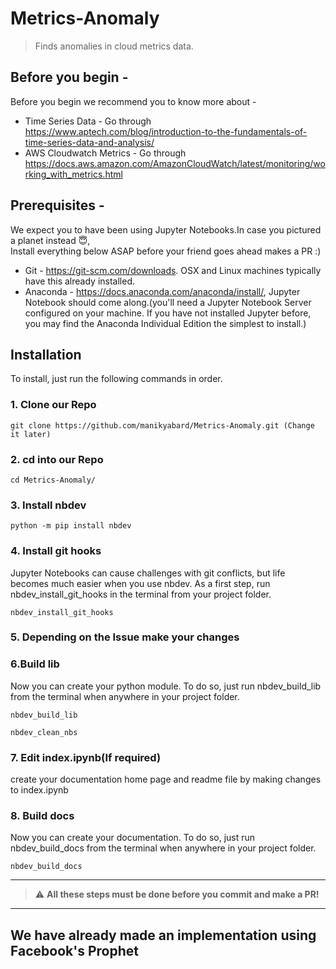 # Metrics-Anomaly
> Finds anomalies in cloud metrics data. 


## Before you begin -

Before you begin we recommend you to know more about -  
* Time Series Data - Go through https://www.aptech.com/blog/introduction-to-the-fundamentals-of-time-series-data-and-analysis/  
* AWS Cloudwatch Metrics - Go through https://docs.aws.amazon.com/AmazonCloudWatch/latest/monitoring/working_with_metrics.html  

## Prerequisites - 

We expect you to have been using Jupyter Notebooks.In case you pictured a planet instead :innocent:,  
Install everything below ASAP before your friend goes ahead makes a PR :) 

*  Git - https://git-scm.com/downloads. OSX and Linux machines typically have this already installed.  
*  Anaconda - https://docs.anaconda.com/anaconda/install/,  Jupyter Notebook should come along.(you'll need a Jupyter Notebook Server configured on your machine. If you have not installed Jupyter before, you may find the Anaconda Individual Edition the simplest to install.)  


## Installation  

To install, just run the following commands in order.  




### 1. Clone our Repo
```shell
git clone https://github.com/manikyabard/Metrics-Anomaly.git (Change it later)
```
### 2. cd into our Repo
```shell
cd Metrics-Anomaly/
```
### 3. Install nbdev
```shell
python -m pip install nbdev
```
### 4. Install git hooks  
Jupyter Notebooks can cause challenges with git conflicts, but life becomes much easier when you use nbdev. As a first step, run nbdev_install_git_hooks in the terminal from your project folder.  
```shell
nbdev_install_git_hooks
```

### 5. Depending on the Issue make your changes 

### 6.Build lib
Now you can create your python module. To do so, just run nbdev_build_lib from the terminal when anywhere in your project folder.
```shell
nbdev_build_lib
```
```shell
nbdev_clean_nbs
```  
### 7. Edit index.ipynb(If required)
create your documentation home page and readme file by making changes to index.ipynb


### 8. Build docs
Now you can create your documentation. To do so, just run nbdev_build_docs from the terminal when anywhere in your project folder.  
```shell
nbdev_build_docs
```
---
> :warning: **All these steps must be done before you commit and make a PR!**
---

## We have already made an implementation using Facebook's Prophet
